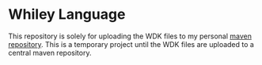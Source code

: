# Whiley Language

This repository is solely for uploading the WDK files to my personal [maven repository](https://github.com/hjwylde/maven-repository "Maven Repository"). This is a temporary project until the WDK files are uploaded to a central maven repository.
